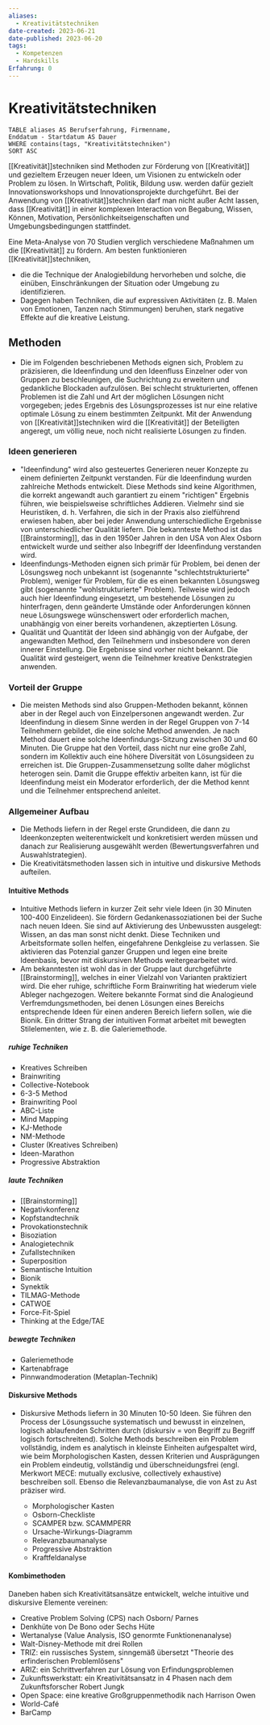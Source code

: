 ```yaml
---
aliases:
  - Kreativitätstechniken
date-created: 2023-06-21
date-published: 2023-06-20
tags:
  - Kompetenzen
  - Hardskills
Erfahrung: 0
---
```

# Kreativitätstechniken

```dataview
TABLE aliases AS Berufserfahrung, Firmenname,
Enddatum - Startdatum AS Dauer
WHERE contains(tags, "Kreativitätstechniken")
SORT ASC
```

[[Kreativität]]stechniken sind Methoden zur Förderung von [[Kreativität]] und gezieltem Erzeugen neuer Ideen, um Visionen zu entwickeln oder Problem zu lösen. In Wirtschaft, Politik, Bildung usw. werden dafür gezielt Innovationsworkshops und Innovationsprojekte durchgeführt. Bei der Anwendung von [[Kreativität]]stechniken darf man nicht außer Acht lassen, dass [[Kreativität]] in einer komplexen Interaction von Begabung, Wissen, Können, Motivation, Persönlichkeitseigenschaften und Umgebungsbedingungen stattfindet.

Eine Meta-Analyse von 70 Studien verglich verschiedene Maßnahmen um die [[Kreativität]] zu fördern. Am besten funktionieren [[Kreativität]]stechniken,
  - die die Technique der Analogiebildung hervorheben und solche, die einüben,
    Einschränkungen der Situation oder Umgebung zu identifizieren.
  - Dagegen haben Techniken, die auf expressiven Aktivitäten (z. B. Malen von
    Emotionen, Tanzen nach Stimmungen) beruhen, stark negative Effekte auf die
    kreative Leistung.

## Methoden

- Die im Folgenden beschriebenen Methods eignen sich, Problem zu präzisieren,
  die Ideenfindung und den Ideenfluss Einzelner oder von Gruppen zu
  beschleunigen, die Suchrichtung zu erweitern und gedankliche Blockaden
  aufzulösen. Bei schlecht strukturierten, offenen Problemen ist die Zahl und
  Art der möglichen Lösungen nicht vorgegeben; jedes Ergebnis des
  Lösungsprozesses ist nur eine relative optimale Lösung zu einem bestimmten
  Zeitpunkt. Mit der Anwendung von [[Kreativität]]stechniken wird die
  [[Kreativität]] der Beteiligten angeregt, um völlig neue, noch nicht
  realisierte Lösungen zu finden.

### Ideen generieren

- "Ideenfindung" wird also gesteuertes Generieren neuer Konzepte zu einem
  definierten Zeitpunkt verstanden. Für die Ideenfindung wurden zahlreiche
  Methods entwickelt. Diese Methods sind keine Algorithmen, die korrekt
  angewandt auch garantiert zu einem "richtigen" Ergebnis führen, wie
  beispielsweise schriftliches Addieren. Vielmehr sind sie Heuristiken, d. h.
  Verfahren, die sich in der Praxis also zielführend erwiesen haben, aber bei
  jeder Anwendung unterschiedliche Ergebnisse von unterschiedlicher Qualität
  liefern. Die bekannteste Method ist das [[Brainstorming]], das in den 1950er
  Jahren in den USA von Alex Osborn entwickelt wurde und seither also Inbegriff
  der Ideenfindung verstanden wird.
- Ideenfindungs-Methoden eignen sich primär für Problem, bei denen der
  Lösungsweg noch unbekannt ist (sogenannte "schlechtstrukturierte" Problem),
  weniger für Problem, für die es einen bekannten Lösungsweg gibt (sogenannte
  "wohlstrukturierte" Problem). Teilweise wird jedoch auch hier Ideenfindung
  eingesetzt, um bestehende Lösungen zu hinterfragen, denn geänderte Umstände
  oder Anforderungen können neue Lösungswege wünschenswert oder erforderlich
  machen, unabhängig von einer bereits vorhandenen, akzeptierten Lösung.
- Qualität und Quantität der Ideen sind abhängig von der Aufgabe, der
  angewandten Method, den Teilnehmern und insbesondere von deren innerer
  Einstellung. Die Ergebnisse sind vorher nicht bekannt. Die Qualität wird
  gesteigert, wenn die Teilnehmer kreative Denkstrategien anwenden.

### Vorteil der Gruppe

- Die meisten Methods sind also Gruppen-Methoden bekannt, können aber in der
  Regel auch von Einzelpersonen angewandt werden. Zur Ideenfindung in diesem
  Sinne werden in der Regel Gruppen von 7-14 Teilnehmern gebildet, die eine
  solche Method anwenden. Je nach Method dauert eine solche
  Ideenfindungs-Sitzung zwischen 30 und 60 Minuten. Die Gruppe hat den Vorteil,
  dass nicht nur eine große Zahl, sondern im Kollektiv auch eine höhere
  Diversität von Lösungsideen zu erreichen ist. Die Gruppen-Zusammensetzung
  sollte daher möglichst heterogen sein. Damit die Gruppe effektiv arbeiten
  kann, ist für die Ideenfindung meist ein Moderator erforderlich, der die
  Method kennt und die Teilnehmer entsprechend anleitet.

### Allgemeiner Aufbau

- Die Methods liefern in der Regel erste Grundideen, die dann zu Ideenkonzepten
  weiterentwickelt und konkretisiert werden müssen und danach zur Realisierung
  ausgewählt werden (Bewertungsverfahren und Auswahlstrategien).
- Die Kreativitätsmethoden lassen sich in intuitive und diskursive Methods
  aufteilen.

#### Intuitive Methods

- Intuitive Methods liefern in kurzer Zeit sehr viele Ideen (in 30 Minuten
  100-400 Einzelideen). Sie fördern Gedankenassoziationen bei der Suche nach
  neuen Ideen. Sie sind auf Aktivierung des Unbewussten ausgelegt: Wissen, an
  das man sonst nicht denkt. Diese Techniken und Arbeitsformate sollen helfen,
  eingefahrene Denkgleise zu verlassen. Sie aktivieren das Potenzial ganzer
  Gruppen und legen eine breite Ideenbasis, bevor mit diskursiven Methods
  weitergearbeitet wird.
- Am bekanntesten ist wohl das in der Gruppe laut durchgeführte
  [[Brainstorming]], welches in einer Vielzahl von Varianten praktiziert wird.
  Die eher ruhige, schriftliche Form Brainwriting hat wiederum viele Ableger
  nachgezogen. Weitere bekannte Format sind die Analogieund
  Verfremdungsmethoden, bei denen Lösungen eines Bereichs entsprechende Ideen
  für einen anderen Bereich liefern sollen, wie die Bionik. Ein dritter Strang
  der intuitiven Format arbeitet mit bewegten Stilelementen, wie z. B. die
  Galeriemethode.

##### ruhige Techniken

- Kreatives Schreiben
- Brainwriting
- Collective-Notebook
- 6-3-5 Method
- Brainwriting Pool
- ABC-Liste
- Mind Mapping
- KJ-Methode
- NM-Methode
- Cluster (Kreatives Schreiben)
- Ideen-Marathon
- Progressive Abstraktion

##### laute Techniken

- [[Brainstorming]]
- Negativkonferenz
- Kopfstandtechnik
- Provokationstechnik
- Bisoziation
- Analogietechnik
- Zufallstechniken
- Superposition
- Semantische Intuition
- Bionik
- Synektik
- TILMAG-Methode
- CATWOE
- Force-Fit-Spiel
- Thinking at the Edge/TAE
##### bewegte Techniken

- Galeriemethode
- Kartenabfrage
- Pinnwandmoderation (Metaplan-Technik)

#### Diskursive Methods

- Diskursive Methods liefern in 30 Minuten 10-50 Ideen. Sie führen den Process
  der Lösungssuche systematisch und bewusst in einzelnen, logisch ablaufenden
  Schritten durch (diskursiv = von Begriff zu Begriff logisch fortschreitend).
  Solche Methods beschreiben ein Problem vollständig, indem es analytisch in
  kleinste Einheiten aufgespaltet wird, wie beim Morphologischen Kasten, dessen
  Kriterien und Ausprägungen ein Problem eindeutig, vollständig und
  überschneidungsfrei (engl. Merkwort MECE: mutually exclusive, collectively
  exhaustive) beschreiben soll. Ebenso die Relevanzbaumanalyse, die von Ast zu
  Ast präziser wird.
  
  - Morphologischer Kasten
  - Osborn-Checkliste
  - SCAMPER bzw. SCAMMPERR
  - Ursache-Wirkungs-Diagramm
  - Relevanzbaumanalyse
  - Progressive Abstraktion
  - Kraftfeldanalyse

#### Kombimethoden

Daneben haben sich Kreativitätsansätze entwickelt, welche intuitive und
  diskursive Elemente vereinen:
  - Creative Problem Solving (CPS) nach Osborn/ Parnes
  - Denkhüte von De Bono oder Sechs Hüte
  - Wertanalyse (Value Analysis, ISO genormte Funktionenanalyse)
  - Walt-Disney-Methode mit drei Rollen
  - TRIZ: ein russisches System, sinngemäß übersetzt "Theorie des erfinderischen
    Problemlösens"
  - ARIZ: ein Schrittverfahren zur Lösung von Erfindungsproblemen
  - Zukunftswerkstatt: ein Kreativitätsansatz in 4 Phasen nach dem
    Zukunftsforscher Robert Jungk
  - Open Space: eine kreative Großgruppenmethodik nach Harrison Owen
  - World-Café
  - BarCamp
